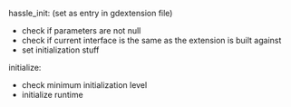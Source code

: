 hassle_init: (set as entry in gdextension file)
- check if parameters are not null
- check if current interface is the same as the extension is built against
- set initialization stuff

initialize:
- check minimum initialization level
- initialize runtime